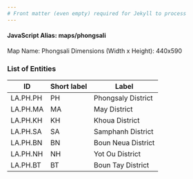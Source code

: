 ```yaml
---
# Front matter (even empty) required for Jekyll to process
---
```


#### JavaScript Alias: maps/phongsali

Map Name: Phongsali
Dimensions (Width x Height): 440x590

### List of Entities

ID | Short label | Label
---|---|---|
LA.PH.PH|PH|Phongsaly District
LA.PH.MA|MA|May District
LA.PH.KH|KH|Khoua District
LA.PH.SA|SA|Samphanh District
LA.PH.BN|BN|Boun Neua District
LA.PH.NH|NH|Yot Ou District
LA.PH.BT|BT|Boun Tay District